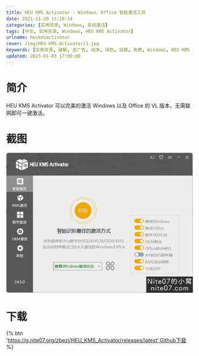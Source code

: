 ```yaml
---
title: HEU KMS Activator - Windows、Office 智能激活工具
date: 2021-11-20 11:19:14
categories: [实用资源, Windows, 系统激活]
tags: [中文, 实用资源, Windows, HEU KMS Activator]
urlname: heukmsactivator
cover: /img/HEU-KMS-Activator/1.jpg
keywords: [实用资源, 破解, 去广告, 纯净, 绿色, 白嫖, 免费, Windows, HEU KMS Activator]
updated: 2023-01-03 17:00:00
---
```


# 简介

HEU KMS Activator 可以完美的激活 Windows 以及 Office 的 VL 版本，无需联网即可一键激活。

# 截图

![](/img/HEU-KMS-Activator/2.jpg)

# 下载

{% btn 'https://g.nite07.org/zbezj/HEU_KMS_Activator/releases/latest',Github下载 %}
